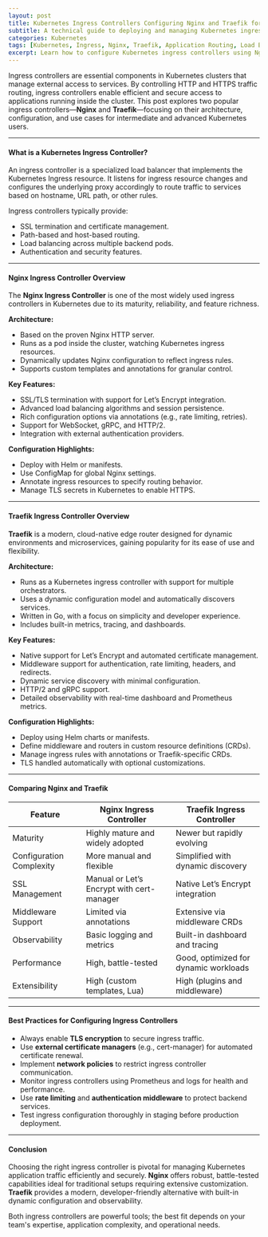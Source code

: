 ```yaml
---
layout: post
title: Kubernetes Ingress Controllers Configuring Nginx and Traefik for Application Routing
subtitle: A technical guide to deploying and managing Kubernetes ingress controllers with Nginx and Traefik for efficient application routing
categories: Kubernetes
tags: [Kubernetes, Ingress, Nginx, Traefik, Application Routing, Load Balancing, Cloud Native, CNI, Network]
excerpt: Learn how to configure Kubernetes ingress controllers using Nginx and Traefik. Understand their architecture, configuration best practices, and how to optimize application routing in Kubernetes environments.
---
```

Ingress controllers are essential components in Kubernetes clusters that manage external access to services. By controlling HTTP and HTTPS traffic routing, ingress controllers enable efficient and secure access to applications running inside the cluster. This post explores two popular ingress controllers—**Nginx** and **Traefik**—focusing on their architecture, configuration, and use cases for intermediate and advanced Kubernetes users.

---

#### What is a Kubernetes Ingress Controller?

An ingress controller is a specialized load balancer that implements the Kubernetes Ingress resource. It listens for ingress resource changes and configures the underlying proxy accordingly to route traffic to services based on hostname, URL path, or other rules.

Ingress controllers typically provide:

- SSL termination and certificate management.
- Path-based and host-based routing.
- Load balancing across multiple backend pods.
- Authentication and security features.

---

#### Nginx Ingress Controller Overview

The **Nginx Ingress Controller** is one of the most widely used ingress controllers in Kubernetes due to its maturity, reliability, and feature richness.

**Architecture:**

- Based on the proven Nginx HTTP server.
- Runs as a pod inside the cluster, watching Kubernetes ingress resources.
- Dynamically updates Nginx configuration to reflect ingress rules.
- Supports custom templates and annotations for granular control.

**Key Features:**

- SSL/TLS termination with support for Let’s Encrypt integration.
- Advanced load balancing algorithms and session persistence.
- Rich configuration options via annotations (e.g., rate limiting, retries).
- Support for WebSocket, gRPC, and HTTP/2.
- Integration with external authentication providers.

**Configuration Highlights:**

- Deploy with Helm or manifests.
- Use ConfigMap for global Nginx settings.
- Annotate ingress resources to specify routing behavior.
- Manage TLS secrets in Kubernetes to enable HTTPS.

---

#### Traefik Ingress Controller Overview

**Traefik** is a modern, cloud-native edge router designed for dynamic environments and microservices, gaining popularity for its ease of use and flexibility.

**Architecture:**

- Runs as a Kubernetes ingress controller with support for multiple orchestrators.
- Uses a dynamic configuration model and automatically discovers services.
- Written in Go, with a focus on simplicity and developer experience.
- Includes built-in metrics, tracing, and dashboards.

**Key Features:**

- Native support for Let’s Encrypt and automated certificate management.
- Middleware support for authentication, rate limiting, headers, and redirects.
- Dynamic service discovery with minimal configuration.
- HTTP/2 and gRPC support.
- Detailed observability with real-time dashboard and Prometheus metrics.

**Configuration Highlights:**

- Deploy using Helm charts or manifests.
- Define middleware and routers in custom resource definitions (CRDs).
- Manage ingress rules with annotations or Traefik-specific CRDs.
- TLS handled automatically with optional customizations.

---

#### Comparing Nginx and Traefik

| Feature                     | Nginx Ingress Controller          | Traefik Ingress Controller       |
|-----------------------------|----------------------------------|---------------------------------|
| Maturity                    | Highly mature and widely adopted | Newer but rapidly evolving       |
| Configuration Complexity    | More manual and flexible         | Simplified with dynamic discovery |
| SSL Management              | Manual or Let’s Encrypt with cert-manager | Native Let’s Encrypt integration  |
| Middleware Support          | Limited via annotations          | Extensive via middleware CRDs   |
| Observability               | Basic logging and metrics        | Built-in dashboard and tracing  |
| Performance                 | High, battle-tested              | Good, optimized for dynamic workloads |
| Extensibility               | High (custom templates, Lua)     | High (plugins and middleware)   |

---

#### Best Practices for Configuring Ingress Controllers

- Always enable **TLS encryption** to secure ingress traffic.
- Use **external certificate managers** (e.g., cert-manager) for automated certificate renewal.
- Implement **network policies** to restrict ingress controller communication.
- Monitor ingress controllers using Prometheus and logs for health and performance.
- Use **rate limiting** and **authentication middleware** to protect backend services.
- Test ingress configuration thoroughly in staging before production deployment.

---

#### Conclusion

Choosing the right ingress controller is pivotal for managing Kubernetes application traffic efficiently and securely. **Nginx** offers robust, battle-tested capabilities ideal for traditional setups requiring extensive customization. **Traefik** provides a modern, developer-friendly alternative with built-in dynamic configuration and observability.

Both ingress controllers are powerful tools; the best fit depends on your team's expertise, application complexity, and operational needs.

